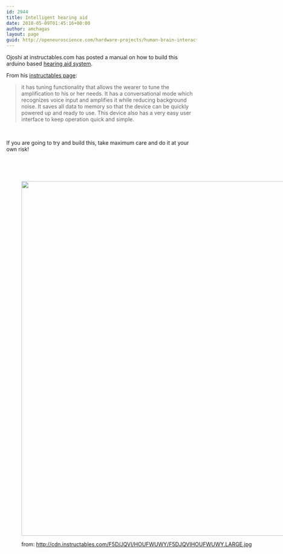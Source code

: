 ```yaml
---
id: 2944
title: Intelligent hearing aid
date: 2018-05-09T01:45:16+00:00
author: amchagas
layout: page
guid: http://openeuroscience.com/hardware-projects/human-brain-interactors/intelligent-hearing-aid-copy/
---
```

Ojoshi at instructables.com has posted a manual on how to build this arduino based [hearing aid system](http://www.instructables.com/id/Intelligent-Hearing-Aid/?ALLSTEPS).

From his [instructables page](http://www.instructables.com/id/Intelligent-Hearing-Aid/?ALLSTEPS):

> it has tuning functionality that allows the wearer to tune the amplification to his or her needs. It has a conversational mode which recognizes voice input and amplifies it while reducing background noise. It saves all data to memory so that the device can be quickly powered up and ready to use. This device also has a very easy user interface to keep operation quick and simple.

&nbsp;

If you are going to try and build this, take maximum care and do it at your own risk!

&nbsp;

&nbsp;<figure style="width: 703px" class="wp-caption aligncenter">

<img src="https://i1.wp.com/cdn.instructables.com/F5D/JQVI/HOUFWUWY/F5DJQVIHOUFWUWY.LARGE.jpg?resize=703%2C937" alt="" width="703" height="937" data-recalc-dims="1" /><figcaption class="wp-caption-text">from: http://cdn.instructables.com/F5D/JQVI/HOUFWUWY/F5DJQVIHOUFWUWY.LARGE.jpg</figcaption></figure>
